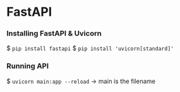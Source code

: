# FastAPI

### Installing FastAPI & Uvicorn
$ `pip install fastapi`
$ `pip install 'uvicorn[standard]'`

### Running API
$ `uvicorn main:app --reload` -> main is the filename
